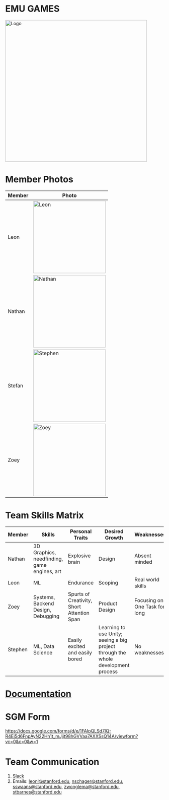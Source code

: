 # EMU GAMES
<img src="https://github.com/StanfordCS194/Team-23/blob/master/photos/logo_1.png" alt="Logo" title="Emu Games Logo" width="450">




# Member Photos

Member | Photo
--- | ---
Leon | <img src="https://camo.githubusercontent.com/2ce83bfea87e46979abfa276ad652e7ca62cff6b/68747470733a2f2f73636f6e74656e742d6c6178332d322e78782e666263646e2e6e65742f762f74312e302d392f33353133343037365f313836353237333537333533363339315f343431343531313039363433343532343136305f6e2e6a70673f5f6e635f6361743d313031265f6e635f68743d73636f6e74656e742d6c6178332d322e7878266f683d3666396332356332383337323864386466633539393264326361656162623236266f653d3543464634443635" alt="Leon" width="230"/>
Nathan | <img src="https://avatars1.githubusercontent.com/u/3698956?s=400&u=fa9046439afa5fedd363390234070549a82e7650&v=4" alt="Nathan" width="230"/>
Stefan | <img src="https://avatars2.githubusercontent.com/u/5836352?s=400&u=135297abc02c3ff594e4e9e19e4b77f67115dfa2&v=4" alt="Stephen" width="230"/>
Zoey | <img src="https://avatars2.githubusercontent.com/u/39204446?s=460&v=4" alt="Zoey" width="230"/>


# Team Skills Matrix

Member | Skills | Personal Traits | Desired Growth | Weaknesses
--- | --- | --- | --- | ---
Nathan | 3D Graphics, needfinding, game engines, art | Explosive brain | Design | Absent minded
Leon | ML | Endurance | Scoping | Real world skills
Zoey | Systems, Backend Design, Debugging | Spurts of Creativity, Short Attention Span | Product Design | Focusing on One Task for long
Stephen | ML, Data Science | Easily excited and easily bored | Learning to use Unity; seeing a big project through the whole development process | No weaknesses

# <a href="https://github.com/StanfordCS194/EmuGames/blob/master/Documentation/Documentation.md">Documentation</a>

# SGM Form

https://docs.google.com/forms/d/e/1FAIpQLSd7IQ-R4Ei5d6FnpAyN22Hh1t_mJjjt98hGVVaa7AXXSsQ14A/viewform?vc=0&c=0&w=1

# Team Communication

1. <a href="https://greyshirts.slack.com/open">Slack</a>
2. Emails: leonl@stanford.edu, nschager@stanford.edu, sswaans@stanford.edu, zwonglema@stanford.edu, stbarnes@stanford.edu
